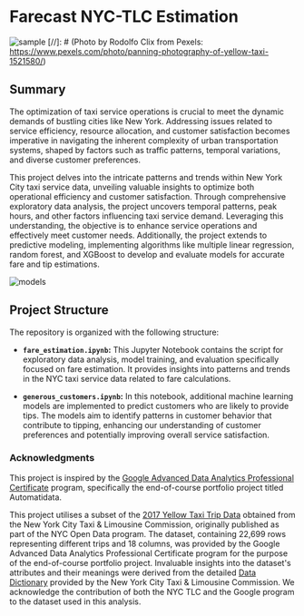 # Farecast NYC-TLC Estimation

![sample](https://postimg.cc/7bSBScjH)
[//]: # (Photo by Rodolfo Clix from Pexels: https://www.pexels.com/photo/panning-photography-of-yellow-taxi-1521580/)

## Summary

The optimization of taxi service operations is crucial to meet the dynamic demands of bustling cities like New York. Addressing issues related to service efficiency, resource allocation, and customer satisfaction becomes imperative in navigating the inherent complexity of urban transportation systems, shaped by factors such as traffic patterns, temporal variations, and diverse customer preferences.

This project delves into the intricate patterns and trends within New York City taxi service data, unveiling valuable insights to optimize both operational efficiency and customer satisfaction. Through comprehensive exploratory data analysis, the project uncovers temporal patterns, peak hours, and other factors influencing taxi service demand. Leveraging this understanding, the objective is to enhance service operations and effectively meet customer needs. Additionally, the project extends to predictive modeling, implementing algorithms like multiple linear regression, random forest, and XGBoost to develop and evaluate models for accurate fare and tip estimations.

![models](https://postimg.cc/PNH7VTWp)

## Project Structure

The repository is organized with the following structure:

- **`fare_estimation.ipynb`:**
  This Jupyter Notebook contains the script for exploratory data analysis, model training, and evaluation specifically focused on fare estimation. It provides insights into patterns and trends in the NYC taxi service data related to fare calculations.

- **`generous_customers.ipynb`:**
  In this notebook, additional machine learning models are implemented to predict customers who are likely to provide tips. The models aim to identify patterns in customer behavior that contribute to tipping, enhancing our understanding of customer preferences and potentially improving overall service satisfaction.

### Acknowledgments

This project is inspired by the [Google Advanced Data Analytics Professional Certificate](https://www.coursera.org/professional-certificates/google-advanced-data-analytics) program, specifically the end-of-course portfolio project titled Automatidata.

This project utilises a subset of the [2017 Yellow Taxi Trip Data](https://data.cityofnewyork.us/Transportation/2017-Yellow-Taxi-Trip-Data/biws-g3hs) obtained from the New York City Taxi & Limousine Commission, originally published as part of the NYC Open Data program. The dataset, containing 22,699 rows representing different trips and 18 columns, was provided by the Google Advanced Data Analytics Professional Certificate program for the purpose of the end-of-course portfolio project. Invaluable insights into the dataset's attributes and their meanings were derived from the detailed [Data Dictionary](https://data.cityofnewyork.us/api/views/biws-g3hs/files/eb3ccc47-317f-4b2a-8f49-5a684b0b1ecc?download=true&filename=data_dictionary_trip_records_yellow.pdf) provided by the New York City Taxi & Limousine Commission. We acknowledge the contribution of both the NYC TLC and the Google program to the dataset used in this analysis.

